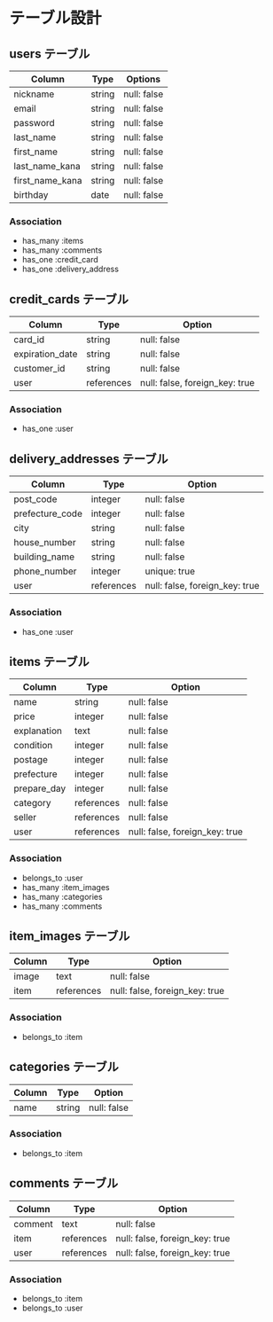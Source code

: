 # テーブル設計

## users テーブル

| Column          | Type   | Options     |
| --------------- | ------ | ----------- |
| nickname        | string | null: false |
| email           | string | null: false |
| password        | string | null: false |
| last_name       | string | null: false |
| first_name      | string | null: false |
| last_name_kana  | string | null: false | 
| first_name_kana | string | null: false |
| birthday        | date   | null: false | 

### Association

- has_many :items
- has_many :comments
- has_one :credit_card
- has_one :delivery_address

## credit_cards テーブル

| Column          | Type       | Option                         |
| --------------- | ---------- | ------------------------------ |
| card_id         | string     | null: false                    |
| expiration_date | string     | null: false                    |
| customer_id     | string     | null: false                    |
| user            | references | null: false, foreign_key: true |

### Association

- has_one :user

## delivery_addresses テーブル

| Column          | Type       | Option                         |
| --------------- | ---------- | ------------------------------ |
| post_code       | integer    | null: false                    |
| prefecture_code | integer    | null: false                    |
| city            | string     | null: false                    |
| house_number    | string     | null: false                    |
| building_name   | string     | null: false                    |
| phone_number    | integer    | unique: true                   |
| user            | references | null: false, foreign_key: true |

### Association

- has_one :user

## items テーブル

| Column      | Type       | Option                         |
| ----------- | ---------- | ------------------------------ |
| name        | string     | null: false                    |
| price       | integer    | null: false                    |
| explanation | text       | null: false                    |
| condition   | integer    | null: false                    |  
| postage     | integer    | null: false                    |
| prefecture  | integer    | null: false                    |
| prepare_day | integer    | null: false                    |
| category    | references | null: false                    |
| seller      | references | null: false                    |
| user        | references | null: false, foreign_key: true |

### Association

- belongs_to :user
- has_many :item_images
- has_many :categories
- has_many :comments

## item_images テーブル

| Column | Type       | Option                         |
| ------ | ---------- | ------------------------------ |
| image  | text       | null: false                    |
| item   | references | null: false, foreign_key: true |

### Association

- belongs_to :item

## categories テーブル

| Column | Type   | Option      |
| ------ | ------ | ----------- |
| name   | string | null: false |

### Association

- belongs_to :item

## comments テーブル

| Column  | Type       | Option                         |
| ------- | ---------- | ------------------------------ |
| comment | text       | null: false                    |
| item    | references | null: false, foreign_key: true |
| user    | references | null: false, foreign_key: true |

### Association

- belongs_to :item
- belongs_to :user